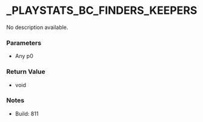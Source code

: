 # _PLAYSTATS_BC_FINDERS_KEEPERS

No description available.

### Parameters
* Any p0

### Return Value
* void

### Notes
* Build: 811

